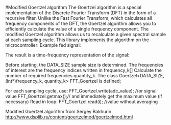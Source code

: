#Modified Goertzel algorithm
The Goertzel algorithm is a special implementation of the Discrete Fourier Transform (DFT) in the form of a recursive filter.
Unlike the Fast Fourier Transform, which calculates all frequency components of the DFT, the Goertzel algorithm allows you to efficiently calculate the value of a single frequency component.
The modified Goertzel algorithm allows us to recalculate a given spectral sample at each sampling cycle. This library implements the algorithm on the microcontroller:
Example fed signal:

The result is a time-frequency representation of the signal:

Before starting, the DATA_SIZE sample size is determined.
The frequencies of interest are the frequency indices written in frequency_k[]
Calculate the number of required frequencies quantity_k.
The class Goertzel<DATA_SIZE, (int*)frequency_k, quantity_k> FFT_Goertzel is defined;

For each sampling cycle, use:
FFT_Goertzel.write(adc_value); //or signal value
FFT_Goertzel.getmax();// and immediately get the maximum value (if necessary) 
Read in loop:
FFT_Goertzel.read(i); //value without averaging

Modified Goertzel algorithm from Sergey Bakhurin
http://www.dsplib.ru/content/goertzelmod/goertzelmod.html
